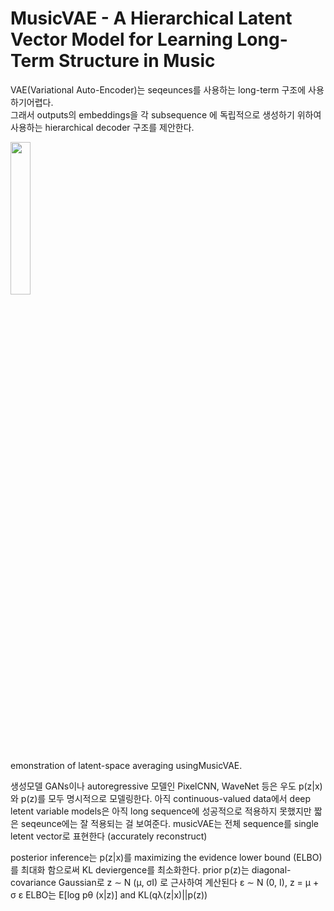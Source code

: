 # MusicVAE - A Hierarchical Latent Vector Model for Learning Long-Term Structure in Music
VAE(Variational Auto-Encoder)는 seqeunces를 사용하는 long-term 구조에 사용하기어렵다.  
그래서 outputs의 embeddings을 각 subsequence 에 독립적으로 생성하기 위하여 사용하는 hierarchical decoder 구조를 제안한다.

<img src="https://github.com/indexxlim/indexxlim.github.io/blob/main/diary.py/machine_learning/paper/./1_musicvae.png?raw=true" itemprop="image" width="25%" />

<!-- truncate -->
emonstration of latent-space averaging usingMusicVAE. 

생성모델 GANs이나 autoregressive 모델인 PixelCNN, WaveNet 등은 우도 p(z|x)와 p(z)를 모두 명시적으로 모델링한다. 
아직 continuous-valued data에서 deep letent variable models은 아직 long sequence에 성공적으로 적용하지 못했지만 짧은 seqeunce에는 잘 적용되는 걸 보여준다.
musicVAE는 전체 sequence를 single letent vector로 표현한다 (accurately reconstruct)

posterior inference는 p(z|x)를 maximizing the evidence lower bound (ELBO)를 최대화 함으로써  KL deviergence를 최소화한다. 
prior p(z)는 diagonal-covariance Gaussian로  z ∼ N (μ, σI) 로 근사하여 계산된다  ε ∼ N (0, I), z = μ + σ  ε
ELBO는 E[log pθ (x|z)] and KL(qλ(z|x)||p(z))



```python

```


```python

```


```python

```
